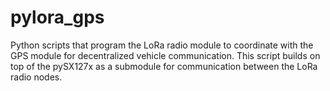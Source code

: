 # pylora_gps
Python scripts that program the LoRa radio module to coordinate with the GPS module for decentralized vehicle communication. This script builds on top of the pySX127x as a submodule for communication between the LoRa radio nodes. 
